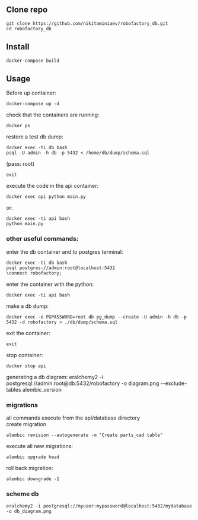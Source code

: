 ## Clone repo

    git clone https://github.com/nikitaminiaev/robofactory_db.git
    cd robofactory_db

## Install

	docker-compose build


## Usage
Before up container:

	docker-compose up -d

check that the containers are running:

    docker ps

restore a test db dump:

    docker exec -ti db bash
    psql -U admin -h db -p 5432 < /home/db/dump/schema.sql
(pass: root)

    exit

execute the code in the api container:

    docker exec api python main.py

or:

    docker exec -ti api bash
    python main.py

### other useful commands:

enter the db container and to postgres terminal:

    docker exec -ti db bash
    psql postgres://admin:root@localhost:5432
    \connect robofactory;

enter the container with the python:

    docker exec -ti api bash

make a db dump:

    docker exec -e PGPASSWORD=root db pg_dump --create -U admin -h db -p 5432 -d robofactory > ./db/dump/schema.sql

exit the container:
    
    exit

stop container:

    docker stop api

generating a db diagram:
    eralchemy2 -i postgresql://admin:root@db:5432/robofactory -o diagram.png --exclude-tables alembic_version

### migrations
all commands execute from the api/database directory   
create migration

    alembic revision --autogenerate -m "Create parts_cad table"

execute all new migrations:

    alembic upgrade head

roll back migration:

    alembic downgrade -1

### scheme db 

    eralchemy2 -i postgresql://myuser:mypassword@localhost:5432/mydatabase -o db_diagram.png
